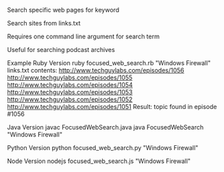 
Search specific web pages for keyword

Search sites from links.txt

Requires one command line argument for search term

Useful for searching podcast archives

Example
  Ruby Version
    ruby focused_web_search.rb "Windows Firewall"
    links.txt contents:
      http://www.techguylabs.com/episodes/1056
      http://www.techguylabs.com/episodes/1055
      http://www.techguylabs.com/episodes/1054
      http://www.techguylabs.com/episodes/1053
      http://www.techguylabs.com/episodes/1052
      http://www.techguylabs.com/episodes/1051
    Result: topic found in episode #1056

  Java Version
    javac FocusedWebSearch.java
    java FocusedWebSearch "Windows Firewall"

  Python Version
    python focused_web_search.py "Windows Firewall"

  Node Version
    nodejs focused_web_search.js "Windows Firewall"

